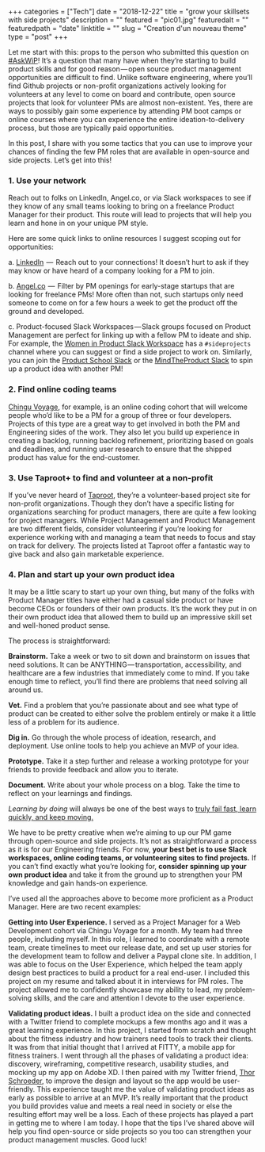+++
categories = ["Tech"]
date = "2018-12-22"
title = "grow your skillsets with side projects"
description = ""
featured = "pic01.jpg"
featuredalt = ""
featuredpath = "date"
linktitle = ""
slug = "Creation d'un nouveau theme"
type = "post"
+++

Let me start with this: props to the person who submitted this question on [#AskWiP](https://docs.google.com/forms/d/e/1FAIpQLSeXk5qS68rXZpfZufykIxTdS38QDzOcGYV06tE3bcVN-mGUqg/viewform)! It’s a question that many have when they’re starting to build product skills and for good reason — open source product management opportunities are difficult to find. Unlike software engineering, where you’ll find Github projects or non-profit organizations actively looking for volunteers at any level to come on board and contribute, open source projects that look for volunteer PMs are almost non-existent. Yes, there are ways to possibly gain some experience by attending PM boot camps or online courses where you can experience the entire ideation-to-delivery process, but those are typically paid opportunities.

In this post, I share with you some tactics that you can use to improve your chances of finding the few PM roles that are available in open-source and side projects. Let’s get into this!

### 1. Use your network

Reach out to folks on LinkedIn, Angel.co, or via Slack workspaces to see if they know of any small teams looking to bring on a freelance Product Manager for their product. This route will lead to projects that will help you learn and hone in on your unique PM style.

Here are some quick links to online resources I suggest scoping out for opportunities:

a. [LinkedIn](https://www.linkedin.com/)  —  Reach out to your connections! It doesn’t hurt to ask if they may know or have heard of a company looking for a PM to join.

b. [Angel.co](https://angel.co/)  —  Filter by PM openings for early-stage startups that are looking for freelance PMs! More often than not, such startups only need someone to come on for a few hours a week to get the product off the ground and developed.

c. Product-focused Slack Workspaces — Slack groups focused on Product Management are perfect for linking up with a fellow PM to ideate and ship. For example, the [Women in Product Slack Workspace](https://womeninproduct.com/) has a `#sideprojects` channel where you can suggest or find a side project to work on. Similarly, you can join the [Product School Slack](https://www.productschool.com/slack-community/) or the [MindTheProduct Slack](http://slack.mindtheproduct.com/) to spin up a product idea with another PM!

### 2. Find online coding teams

[Chingu Voyage](https://chingu.io/), for example, is an online coding cohort that will welcome people who’d like to be a PM for a group of three or four developers. Projects of this type are a great way to get involved in both the PM and Engineering sides of the work. They also let you build up experience in creating a backlog, running backlog refinement, prioritizing based on goals and deadlines, and running user research to ensure that the shipped product has value for the end-customer.

### 3. Use Taproot+ to find and volunteer at a non-profit

If you’ve never heard of [Taproot](https://taprootfoundation.org/), they’re a volunteer-based project site for non-profit organizations. Though they don’t have a specific listing for organizations searching for product managers, there are quite a few looking for project managers. While Project Management and Product Management are two different fields, consider volunteering if you’re looking for experience working with and managing a team that needs to focus and stay on track for delivery. The projects listed at Taproot offer a fantastic way to give back and also gain marketable experience.

### 4. Plan and start up your own product idea

It may be a little scary to start up your own thing, but many of the folks with Product Manager titles have either had a casual side product or have become CEOs or founders of their own products. It’s the work they put in on their own product idea that allowed them to build up an impressive skill set and well-honed product sense.

The process is straightforward:

**Brainstorm.** Take a week or two to sit down and brainstorm on issues that need solutions. It can be ANYTHING — transportation, accessibility, and healthcare are a few industries that immediately come to mind. If you take enough time to reflect, you’ll find there are problems that need solving all around us.

**Vet.** Find a problem that you’re passionate about and see what type of product can be created to either solve the problem entirely or make it a little less of a problem for its audience.

**Dig in.** Go through the whole process of ideation, research, and deployment. Use online tools to help you achieve an MVP of your idea.

**Prototype.** Take it a step further and release a working prototype for your friends to provide feedback and allow you to iterate.

**Document.** Write about your whole process on a blog. Take the time to reflect on your learnings and findings.

_Learning by doing_ will always be one of the best ways to [truly fail fast, learn quickly, and keep moving.](https://www.technologyreview.com/s/523651/startups-embrace-a-way-to-fail-fast/)

We have to be pretty creative when we’re aiming to up our PM game through open-source and side projects. It’s not as straightforward a process as it is for our Engineering friends. For now, **your best bet is to use Slack workspaces, online coding teams, or volunteering sites to find projects.** If you can’t find exactly what you’re looking for, **consider spinning up your own product idea** and take it from the ground up to strengthen your PM knowledge and gain hands-on experience.

I’ve used all the approaches above to become more proficient as a Product Manager. Here are two recent examples:

**Getting into User Experience.** I served as a Project Manager for a Web Development cohort via Chingu Voyage for a month. My team had three people, including myself. In this role, I learned to coordinate with a remote team, create timelines to meet our release date, and set up user stories for the development team to follow and deliver a Paypal clone site. In addition, I was able to focus on the User Experience, which helped the team apply design best practices to build a product for a real end-user. I included this project on my resume and talked about it in interviews for PM roles. The project allowed me to confidently showcase my ability to lead, my problem-solving skills, and the care and attention I devote to the user experience.

**Validating product ideas.** I built a product idea on the side and connected with a Twitter friend to complete mockups a few months ago and it was a great learning experience. In this project, I started from scratch and thought about the fitness industry and how trainers need tools to track their clients. It was from that initial thought that I arrived at FITTY, a mobile app for fitness trainers. I went through all the phases of validating a product idea: discovery, wireframing, competitive research, usability studies, and mocking up my app on Adobe XD. I then paired with my Twitter friend, [Thor Schroeder](https://twitter.com/thorms11), to improve the design and layout so the app would be user-friendly. This experience taught me the value of validating product ideas as early as possible to arrive at an MVP. It’s really important that the product you build provides value and meets a real need in society or else the resulting effort may well be a loss. Each of these projects has played a part in getting me to where I am today. I hope that the tips I’ve shared above will help you find open-source or side projects so you too can strengthen your product management muscles. Good luck!
